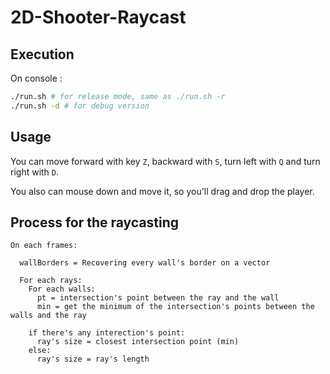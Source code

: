 # 2D-Shooter-Raycast

## Execution

On console :

```bash
./run.sh # for release mode, same as ./run.sh -r
./run.sh -d # for debug version
```

## Usage

You can move forward with key `Z`, backward with `S`, turn left with `Q` and turn right with `D`.

You also can mouse down and move it, so you'll drag and drop the player.

## Process for the raycasting

```
On each frames:
  
  wallBorders = Recovering every wall's border on a vector

  For each rays:
    For each walls:
      pt = intersection's point between the ray and the wall
      min = get the minimum of the intersection's points between the walls and the ray
    
    if there's any interection's point:
      ray's size = closest intersection point (min)
    else:
      ray's size = ray's length
```